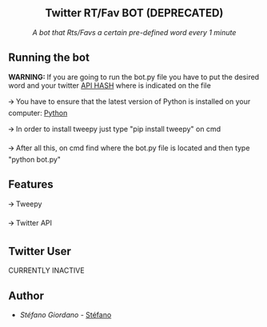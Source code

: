 <h2 align="center">
    Twitter RT/Fav BOT (DEPRECATED)
</h2>

<p align="center">
  <i> A bot that Rts/Favs a certain pre-defined word every 1 minute </i>
</p>

## Running the bot
<strong> WARNING: </strong>If you are going to run the bot.py file you have to put the desired word and your twitter [API HASH](https://www.youtube.com/watch?v=Y-1PF_eHXrI&t) where is indicated on the file 

🡪 You have to ensure that the latest version of Python is installed on your computer: [Python](https://www.python.org/downloads/)
</p>
🡪 In order to install tweepy just type "pip install tweepy" on cmd
</p>
🡪 After all this, on cmd find where the bot.py file is located and then type "python bot.py"

## Features

🡪 Tweepy
</p>
🡪 Twitter API

## Twitter User
CURRENTLY INACTIVE
## Author

* *Stéfano Giordano* - [Stéfano](https://github.com/Giordano26)
